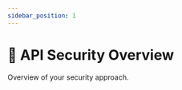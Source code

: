 ```yaml
---
sidebar_position: 1
---
```


# 🔐 API Security Overview

Overview of your security approach.

<!--
- 🧱 Layered security model
- 🎯 Threat modeling
-->
